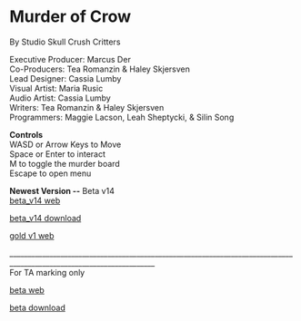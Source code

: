 # Murder of Crow
By Studio Skull Crush Critters

Executive Producer: Marcus Der <br>
Co-Producers: Tea Romanzin & Haley Skjersven <br>
Lead Designer: Cassia Lumby <br>
Visual Artist: Maria Rusic <br>
Audio Artist: Cassia Lumby <br>
Writers: Tea Romanzin & Haley Skjersven <br>
Programmers: Maggie Lacson, Leah Sheptycki, & Silin Song <br>

**Controls** <br>
WASD or Arrow Keys to Move <br>
Space or Enter to  interact <br>
M to toggle the murder board <br>
Escape to open menu <br>

**Newest Version --** Beta v14 <br>
[beta_v14 web](Beta_v14/index.html) 

[beta_v14 download](Beta_v14.zip)

[gold v1 web](Gold_v1/index.html)

______________________________________________________________________________________________________________________ <br>
For TA marking only

[beta web](Beta_v2/index.html) 

[beta download](Beta_v2.zip)

